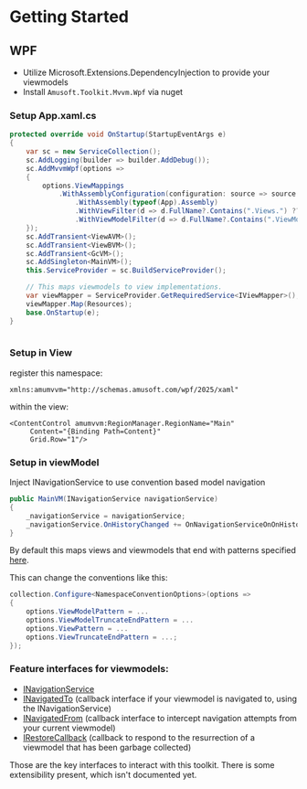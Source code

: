 # Getting Started

## WPF

- Utilize Microsoft.Extensions.DependencyInjection to provide your viewmodels
- Install `Amusoft.Toolkit.Mvvm.Wpf` via nuget

### Setup App.xaml.cs

```csharp
protected override void OnStartup(StartupEventArgs e)
{
	var sc = new ServiceCollection();
	sc.AddLogging(builder => builder.AddDebug());
	sc.AddMvvmWpf(options =>
	{
		options.ViewMappings
			.WithAssemblyConfiguration(configuration: source => source
				.WithAssembly(typeof(App).Assembly)
				.WithViewFilter(d => d.FullName?.Contains(".Views.") ?? false)
				.WithViewModelFilter(d => d.FullName?.Contains(".ViewModels.") ?? false));
	});
	sc.AddTransient<ViewAVM>();
	sc.AddTransient<ViewBVM>();
	sc.AddTransient<GcVM>();
	sc.AddSingleton<MainVM>();
	this.ServiceProvider = sc.BuildServiceProvider();

	// This maps viewmodels to view implementations. 
	var viewMapper = ServiceProvider.GetRequiredService<IViewMapper>();
	viewMapper.Map(Resources);
	base.OnStartup(e);
}
		
```

### Setup in View

register this namespace:
```xaml
xmlns:amumvvm="http://schemas.amusoft.com/wpf/2025/xaml"
```

within the view:
```xaml        
<ContentControl amumvvm:RegionManager.RegionName="Main"
	 Content="{Binding Path=Content}"
	 Grid.Row="1"/>
```

### Setup in viewModel

Inject INavigationService to use convention based model navigation

```csharp
public MainVM(INavigationService navigationService)
{
	_navigationService = navigationService;
	_navigationService.OnHistoryChanged += OnNavigationServiceOnOnHistoryChanged;
}
```
By default this maps views and viewmodels that end with patterns specified [here](../src/Amusoft.Toolkit.Mvvm.Core/Navigation/NamespaceConventionOptions.cs).

This can change the conventions like this:

```csharp
collection.Configure<NamespaceConventionOptions>(options =>
{
	options.ViewModelPattern = ...
	options.ViewModelTruncateEndPattern = ...
	options.ViewPattern = ...
	options.ViewTruncateEndPattern = ...;
});
```

### Feature interfaces for viewmodels:
- [INavigationService](../src/Amusoft.Toolkit.Mvvm.Core/Navigation/INavigationService.cs)
- [INavigatedTo](../src/Amusoft.Toolkit.Mvvm.Core/Navigation/INavigatedTo.cs) (callback interface if your viewmodel is navigated to, using the INavigationService)
- [INavigatedFrom](../src/Amusoft.Toolkit.Mvvm.Core/Navigation/INavigateFrom.cs) (callback interface to intercept navigation attempts from your current viewmodel)
- [IRestoreCallback](../src/Amusoft.Toolkit.Mvvm.Core/Navigation/IRestoreCallback.cs) (callback to respond to the resurrection of a viewmodel that has been garbage collected)

Those are the key interfaces to interact with this toolkit. There is some extensibility present, which isn't documented yet.